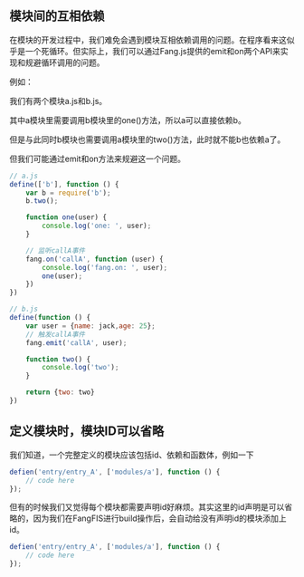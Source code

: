 ## 模块间的互相依赖

在模块的开发过程中，我们难免会遇到模块互相依赖调用的问题。在程序看来这似乎是一个死循环。但实际上，我们可以通过Fang.js提供的emit和on两个API来实现和规避循环调用的问题。

例如：

我们有两个模块a.js和b.js。

其中a模块里需要调用b模块里的one()方法，所以a可以直接依赖b。

但是与此同时b模块也需要调用a模块里的two()方法，此时就不能b也依赖a了。

但我们可能通过emit和on方法来规避这一个问题。

```javascript
// a.js
define(['b'], function () {
    var b = require('b');
    b.two();

    function one(user) {
        console.log('one: ', user);
    }

    // 监听callA事件
    fang.on('callA', function (user) {
        console.log('fang.on: ', user);
        one(user);
    })
})

// b.js
define(function () {
    var user = {name: jack,age: 25};
    // 触发callA事件
    fang.emit('callA', user);

    function two() {
        console.log('two');
    }

    return {two: two}
})
```

## 定义模块时，模块ID可以省略

我们知道，一个完整定义的模块应该包括id、依赖和函数体，例如一下

```javascript
defien('entry/entry_A', ['modules/a'], function () {
    // code here
});
```

但有的时候我们又觉得每个模块都需要声明id好麻烦。其实这里的id声明是可以省略的，因为我们在FangFIS进行build操作后，会自动给没有声明id的模块添加上id。

```javascript
defien('entry/entry_A', ['modules/a'], function () {
    // code here
});
```